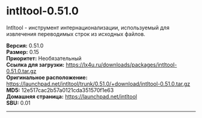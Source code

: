 # intltool-0.51.0

Intltool - инструмент интернационализации, используемый для извлечения переводимых строк из исходных файлов.

**Версия:** 0.51.0
<br />
**Размер:** 0.15
<br />
**Приоритет:** Необязательный
<br />
**Ссылка для загрузки:** https://lx4u.ru/downloads/packages/intltool-0.51.0.tar.gz
<br />
**Оригинальное расположение:** https://launchpad.net/intltool/trunk/0.51.0/+download/intltool-0.51.0.tar.gz
<br />
**MD5:** 12e517cac2b57a0121cda351570f1e63
<br />
**Домашняя страница:** https://launchpad.net/intltool
        <br />**SBU:** 0.01

***
            